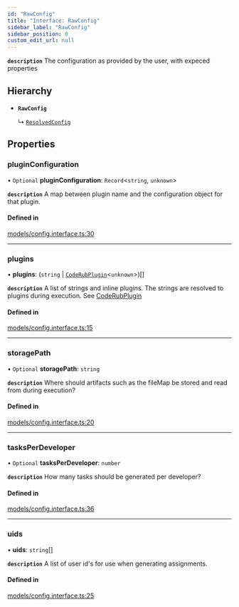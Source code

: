 ```yaml
---
id: "RawConfig"
title: "Interface: RawConfig"
sidebar_label: "RawConfig"
sidebar_position: 0
custom_edit_url: null
---
```


**`description`** The configuration as provided by the user, with expeced properties

## Hierarchy

- **`RawConfig`**

  ↳ [`ResolvedConfig`](ResolvedConfig)

## Properties

### pluginConfiguration

• `Optional` **pluginConfiguration**: `Record`<`string`, `unknown`\>

**`description`** A map between plugin name and the configuration object for that plugin.

#### Defined in

[models/config.interface.ts:30](https://github.com/agentender/code-rub/blob/bfe7610/packages/core/src/models/config.interface.ts#L30)

___

### plugins

• **plugins**: (`string` \| [`CodeRubPlugin`](CodeRubPlugin)<`unknown`\>)[]

**`description`** A list of strings and inline plugins. The strings are resolved to plugins during execution. See [CodeRubPlugin](CodeRubPlugin)

#### Defined in

[models/config.interface.ts:15](https://github.com/agentender/code-rub/blob/bfe7610/packages/core/src/models/config.interface.ts#L15)

___

### storagePath

• `Optional` **storagePath**: `string`

**`description`** Where should artifacts such as the fileMap be stored and read from during execution?

#### Defined in

[models/config.interface.ts:20](https://github.com/agentender/code-rub/blob/bfe7610/packages/core/src/models/config.interface.ts#L20)

___

### tasksPerDeveloper

• `Optional` **tasksPerDeveloper**: `number`

**`description`** How many tasks should be generated per developer?

#### Defined in

[models/config.interface.ts:36](https://github.com/agentender/code-rub/blob/bfe7610/packages/core/src/models/config.interface.ts#L36)

___

### uids

• **uids**: `string`[]

**`description`** A list of user id's for use when generating assignments.

#### Defined in

[models/config.interface.ts:25](https://github.com/agentender/code-rub/blob/bfe7610/packages/core/src/models/config.interface.ts#L25)
